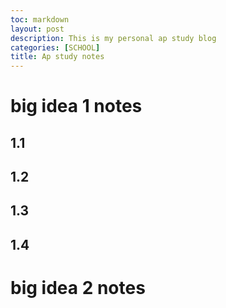 ```yaml
---
toc: markdown                                                               
layout: post
description: This is my personal ap study blog
categories: [SCHOOL]
title: Ap study notes 
---
```

>  

# big idea 1 notes
## 1.1

## 1.2

## 1.3

## 1.4 

# big idea 2 notes


>
